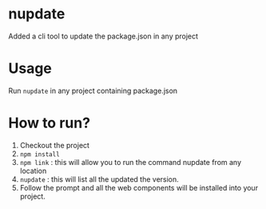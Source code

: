 # nupdate

Added a cli tool to update the package.json in any project

# Usage

Run ```nupdate``` in any project containing package.json

# How to run?

1) Checkout the project
2) ```npm install```
3) ```npm link```  : this will allow you to run the command nupdate from any location
4) ```nupdate```   : this will list all the updated the version.
5) Follow the prompt and all the web components will be installed into your project.


